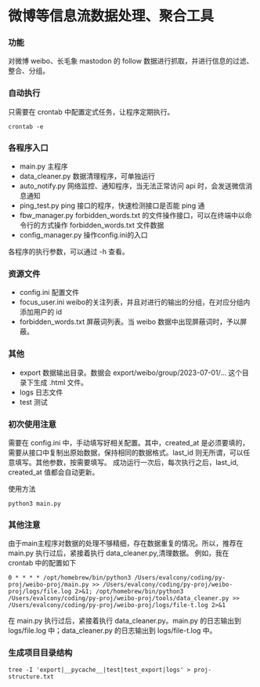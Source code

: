 # 微博等信息流数据处理、聚合工具

### 功能
对微博 weibo、长毛象 mastodon 的 follow 数据进行抓取，并进行信息的过滤、整合、分组。

### 自动执行
只需要在 crontab 中配置定式任务，让程序定期执行。
```commandline
crontab -e
```

### 各程序入口
- main.py 主程序
- data_cleaner.py 数据清理程序，可单独运行
- auto_notify.py 网络监控、通知程序，当无法正常访问 api 时，会发送微信消息通知
- ping_test.py ping 接口的程序，快速检测接口是否能 ping 通
- fbw_manager.py forbidden_words.txt 的文件操作接口，可以在终端中以命令行的方式操作 forbidden_words.txt 文件数据
- config_manager.py 操作config.ini的入口

各程序的执行参数，可以通过 -h 查看。

### 资源文件
- config.ini 配置文件
- focus_user.ini weibo的关注列表，并且对进行的输出的分组，在对应分组内添加用户的 id
- forbidden_words.txt 屏蔽词列表。当 weibo 数据中出现屏蔽词时，予以屏蔽。

### 其他
- export 数据输出目录。数据会 export/weibo/group/2023-07-01/... 这个目录下生成 .html 文件。
- logs 日志文件
- test 测试

### 初次使用注意
需要在 config.ini 中，手动填写好相关配置。其中，created_at 是必须要填的，需要从接口中复制出原始数据，保持相同的数据格式。last_id 则无所谓，可以任意填写。其他参数，按需要填写。
成功运行一次后，每次执行之后，last_id, created_at 值都会自动更新。

使用方法
```commandline
python3 main.py
```

### 其他注意
由于main主程序对数据的处理不够精细，存在数据重复的情况。所以，推荐在 main.py 执行过后，紧接着执行 data_cleaner.py,清理数据。
例如，我在 crontab 中的配置如下
```commandline
0 * * * * /opt/homebrew/bin/python3 /Users/evalcony/coding/py-proj/weibo-proj/main.py >> /Users/evalcony/coding/py-proj/weibo-proj/logs/file.log 2>&1; /opt/homebrew/bin/python3 /Users/evalcony/coding/py-proj/weibo-proj/tools/data_cleaner.py >> /Users/evalcony/coding/py-proj/weibo-proj/logs/file-t.log 2>&1
```
在 main.py 执行过后，紧接着执行 data_cleaner.py。main.py 的日志输出到 logs/file.log 中；data_cleaner.py 的日志输出到 logs/file-t.log 中。

### 生成项目目录结构

```
tree -I 'export|__pycache__|test|test_export|logs' > proj-structure.txt
```
